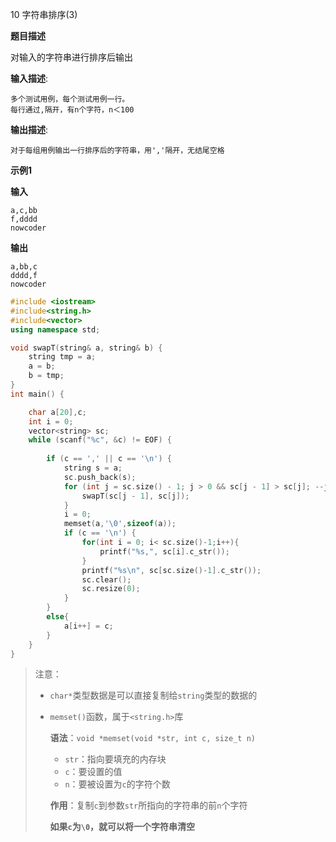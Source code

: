 10 字符串排序(3)

**题目描述**

  对输入的字符串进行排序后输出


**输入描述**:

```
多个测试用例，每个测试用例一行。
每行通过,隔开，有n个字符，n＜100
```

**输出描述**:

```
对于每组用例输出一行排序后的字符串，用','隔开，无结尾空格
```



**示例1**                        

**输入**

```
a,c,bb
f,dddd
nowcoder
```

**输出**

```
a,bb,c
dddd,f
nowcoder
```



```c++
#include <iostream>
#include<string.h>
#include<vector>
using namespace std;

void swapT(string& a, string& b) {
	string tmp = a;
	a = b;
	b = tmp;
}
int main() {

	char a[20],c;
	int i = 0;
	vector<string> sc;
	while (scanf("%c", &c) != EOF) {
        
		if (c == ',' || c == '\n') {
			string s = a;
			sc.push_back(s);
			for (int j = sc.size() - 1; j > 0 && sc[j - 1] > sc[j]; --j) {
				swapT(sc[j - 1], sc[j]);
			}
			i = 0;
            memset(a,'\0',sizeof(a));
            if (c == '\n') {
                for(int i = 0; i< sc.size()-1;i++){
                    printf("%s,", sc[i].c_str());
                }
                printf("%s\n", sc[sc.size()-1].c_str());
                sc.clear();
                sc.resize(0);
            }    
		}
        else{
            a[i++] = c;
        }
	}
}
```

> 注意：
>
> + `char*`类型数据是可以直接复制给`string`类型的数据的
>
> + `memset()`函数，属于`<string.h>`库
>
>   **语法**：`void *memset(void *str, int c, size_t n)`
>
>   + `str`：指向要填充的内存块
>   + `c`：要设置的值
>   + `n`：要被设置为`c`的字符个数
>
>   **作用**：复制`c`到参数`str`所指向的字符串的前`n`个字符
>
>   **如果`c`为`\0`，就可以将一个字符串清空**

